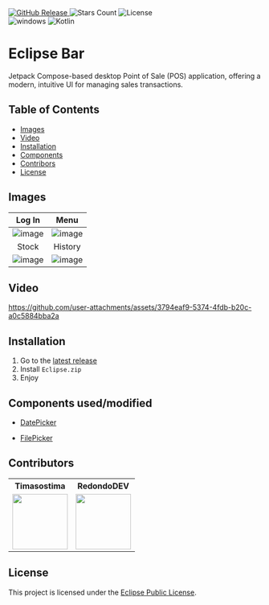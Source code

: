 <div id="Badges1">
    <a href="https://github.com/TymRed/EclipseBar/releases/latest">
        <img alt="GitHub Release" src="https://img.shields.io/github/v/release/TymRed/EclipseBar?style=flat-square&color=rgb(18%2C145%2C82)"> 
    </a>
    <img alt="Stars Count" src="https://img.shields.io/github/stars/TymRed/EclipseBar?style=flat-square&color=rgb(18%2C145%2C82)">
    <img alt="License" src="https://img.shields.io/github/license/TymRed/EclipseBar?style=flat-square&color=rgb(18%2C145%2C82)">    
</div>
<div id="Badges2">
    <img alt="windows" src="https://img.shields.io/badge/Windows-0078D6?style=flat-square&logo=windows&logoColor=white&color=rgb(18%2C145%2C182)">
    <img alt="Kotlin" src="https://img.shields.io/badge/Kotlin-0095D5?&style=flat-square&logo=kotlin&logoColor=white&color=rgb(18%2C145%2C182)">
</div>

# Eclipse Bar
Jetpack Compose-based desktop Point of Sale (POS) application, offering a modern, intuitive UI for managing sales transactions. 

## Table of Contents
- [Images](#images)
- [Video](#video)
- [Installation](#installation)
- [Components](#components-usedmodified)
- [Contribors](#contributors)
- [License](#license)

## Images
| Log In | Menu |
|:---:|:---:|
|![image](https://github.com/Timasostima-RedondoDEV/EclipseBar/assets/72166965/06759d07-2551-4c8d-a8c6-8d598b6c93c6)|![image](https://github.com/user-attachments/assets/7a140f0d-fdae-4d64-a7f0-ea6756493345)|
| Stock | History |
|![image](https://github.com/user-attachments/assets/ba072f79-d1fd-4bd6-8c58-def357670988)|![image](https://github.com/user-attachments/assets/aaf5b8e9-26f5-44eb-94ad-24aeb791babe)|

## Video
https://github.com/user-attachments/assets/3794eaf9-5374-4fdb-b20c-a0c5884bba2a

## Installation
1. Go to the [latest release](https://github.com/TymRed/EclipseBar/releases/latest)
2. Install `Eclipse.zip`
3. Enjoy

## Components used/modified
- [DatePicker](https://gist.github.com/shakir915/9b3d0426263efb3a93a676b90ee671c0)
<!-- - [Charts](https://github.com/bytebeats/compose-charts-desktop) -->
- [FilePicker](https://github.com/Wavesonics/compose-multiplatform-file-picker)

## Contributors
<table>
    <tr>
        <th>Timasostima</th>
        <th>RedondoDEV</th>    
    </tr>
    <tr>        
        <td>
            <a href="https://github.com/Timasostima">
                <img src="https://avatars.githubusercontent.com/u/72166965?v=1" width="110px">
            </a>
        </td>
        <td>
            <a href="https://github.com/RedondoDev">
                <img src="https://avatars.githubusercontent.com/u/163606882?v=1" width="110px"> 
            </a>
        </td>
    </tr>
</table>

## License
This project is licensed under the [Eclipse Public License](LICENSE).
